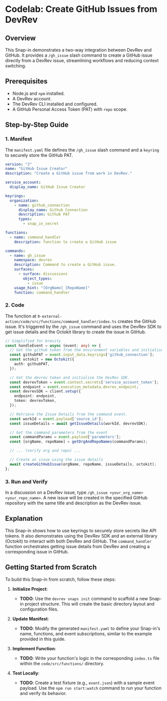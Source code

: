 # Codelab: Create GitHub Issues from DevRev

## Overview
This Snap-in demonstrates a two-way integration between DevRev and GitHub. It provides a `/gh_issue` slash command to create a GitHub issue directly from a DevRev issue, streamlining workflows and reducing context switching.

## Prerequisites
- Node.js and `npm` installed.
- A DevRev account.
- The DevRev CLI installed and configured.
- A GitHub Personal Access Token (PAT) with `repo` scope.

## Step-by-Step Guide

### 1. Manifest
The `manifest.yaml` file defines the `/gh_issue` slash command and a `keyring` to securely store the GitHub PAT.

```yaml
version: "2"
name: "GitHub Issue Creator"
description: "Create a GitHub issue from work in DevRev."

service_account:
  display_name: GitHub Issue Creator

keyrings:
  organization:
    - name: github_connection
      display_name: Github Connection
      description: Github PAT
      types:
        - snap_in_secret

functions:
  - name: command_handler
    description: function to create a GitHub issue

commands:
  - name: gh_issue
    namespace: devrev
    description: Command to create a GitHub issue.
    surfaces:
      - surface: discussions
        object_types:
          - issue
    usage_hint: "[OrgName] [RepoName]"
    function: command_handler
```

### 2. Code
The function at `9-external-action/code/src/functions/command_handler/index.ts` creates the GitHub issue. It's triggered by the `/gh_issue` command and uses the DevRev SDK to get issue details and the Octokit library to create the issue in GitHub.

```typescript
// Simplified for brevity
const handleEvent = async (event: any) => {
  // Get the github token from the environment variables and initialise the Octokit client.
  const githubPAT = event.input_data.keyrings['github_connection'];
  const octokit = new Octokit({
    auth: githubPAT,
  });

  // Get the devrev token and initialise the DevRev SDK.
  const devrevToken = event.context.secrets['service_account_token'];
  const endpoint = event.execution_metadata.devrev_endpoint;
  const devrevSDK = client.setup({
    endpoint: endpoint,
    token: devrevToken,
  });

  // Retrieve the Issue Details from the command event.
  const workId = event.payload['source_id'];
  const issueDetails = await getIssueDetails(workId, devrevSDK);

  // Get the command parameters from the event
  const commandParams = event.payload['parameters'];
  const [orgName, repoName] = getOrgAndRepoNames(commandParams);

  // ... (verify org and repo) ...

  // Create an issue using the issue details
  await createGitHubIssue(orgName, repoName, issueDetails, octokit);
};
```

### 3. Run and Verify
In a discussion on a DevRev issue, type `/gh_issue <your_org_name> <your_repo_name>`. A new issue will be created in the specified GitHub repository with the same title and description as the DevRev issue.

## Explanation
This Snap-in shows how to use keyrings to securely store secrets like API tokens. It also demonstrates using the DevRev SDK and an external library (Octokit) to interact with both DevRev and GitHub. The `command_handler` function orchestrates getting issue details from DevRev and creating a corresponding issue in GitHub.

## Getting Started from Scratch
To build this Snap-in from scratch, follow these steps:

1.  **Initialize Project**:
    - **TODO**: Use the `devrev snaps init` command to scaffold a new Snap-in project structure. This will create the basic directory layout and configuration files.

2.  **Update Manifest**:
    - **TODO**: Modify the generated `manifest.yaml` to define your Snap-in's name, functions, and event subscriptions, similar to the example provided in this guide.

3.  **Implement Function**:
    - **TODO**: Write your function's logic in the corresponding `index.ts` file within the `code/src/functions/` directory.

4.  **Test Locally**:
    - **TODO**: Create a test fixture (e.g., `event.json`) with a sample event payload. Use the `npm run start:watch` command to run your function and verify its behavior.
